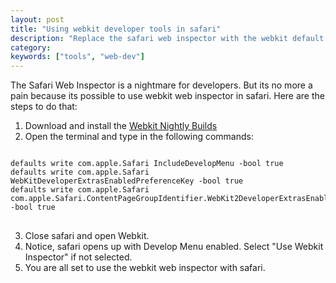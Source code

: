 ```yaml
---
layout: post
title: "Using webkit developer tools in safari"
description: "Replace the safari web inspector with the webkit default developer tools"
category:
keywords: ["tools", "web-dev"]
---
```


The Safari Web Inspector is a nightmare for developers. But its no more a pain because its possible to use webkit web inspector in safari. Here are the steps to do that:

1. Download and install the <a href="http://nightly.webkit.org/" target="_blank">Webkit Nightly Builds</a>
2. Open the terminal and type in the following commands:
<pre>
<code class="language-javascript">
defaults write com.apple.Safari IncludeDevelopMenu -bool true
defaults write com.apple.Safari WebKitDeveloperExtrasEnabledPreferenceKey -bool true
defaults write com.apple.Safari com.apple.Safari.ContentPageGroupIdentifier.WebKit2DeveloperExtrasEnabled -bool true
</code>
</pre>
3. Close safari and open Webkit.
4. Notice, safari opens up with Develop Menu enabled. Select "Use Webkit Inspector" if not selected.
5. You are all set to use the webkit web inspector with safari.
